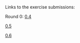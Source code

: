 Links to the exercise submissions:

Round 0:
[0.4](https://github.com/LukaSalonen/fullstack/blob/master/osa0/0.4.uusi-muistiinpano.png)

[0.5](https://github.com/LukaSalonen/fullstack/blob/master/osa0/0.5-single-page-app.png)

[0.6](https://github.com/LukaSalonen/fullstack/blob/master/osa0/0.6-uusi-muistiinpano.png)

